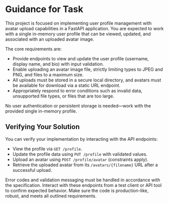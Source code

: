 # Guidance for Task

This project is focused on implementing user profile management with avatar upload capabilities in a FastAPI application. You are expected to work with a single in-memory user profile that can be viewed, updated, and associated with an uploaded avatar image.

The core requirements are:
- Provide endpoints to view and update the user profile (username, display name, and bio) with input validation.
- Enable uploading an avatar image file, strictly limiting types to JPEG and PNG, and files to a maximum size.
- All uploads must be stored in a secure local directory, and avatars must be available for download via a static URL endpoint.
- Appropriately respond to error conditions such as invalid data, unsupported file types, or files that are too large.

No user authentication or persistent storage is needed—work with the provided single in-memory profile.

## Verifying Your Solution

You can verify your implementation by interacting with the API endpoints:
- View the profile via `GET /profile`.
- Update the profile data using `PUT /profile` with validated values.
- Upload an avatar using `POST /profile/avatar` (constraints apply).
- Retrieve the uploaded avatar from its `/avatars/{filename}` URL after a successful upload.

Error codes and validation messaging must be handled in accordance with the specification. Interact with these endpoints from a test client or API tool to confirm expected behavior. Make sure the code is production-like, robust, and meets all outlined requirements.